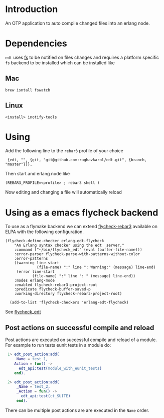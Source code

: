 # Introduction

An OTP application to auto compile changed files into an erlang node.

# Dependencies

`edt` uses [fs](https://github.com/synrc/fs) to be notified on files
changes and requires a platform specific `fs` backend to be installed
which can be installed like

## Mac

```
brew isntall fswatch
```

## Linux
```
<install> inotify-tools

```

# Using

Add the following line to the `rebar3` profile of your choice

```
 {edt, "", {git, "git@github.com:raghavkarol/edt.git", {branch, "master"}}},
```

Then start and erlang node like

```
(REBAR3_PROFILE=<profile> ; rebar3 shell )
```

Now editing and changing a file will automatically reload

# Using as a emacs flycheck backend

To use as a flymake backend we can extend
[flycheck-rebar3](https://github.com/joedevivo/flycheck-rebar3)
available on ELPA with the following configuration.

```elisp
(flycheck-define-checker erlang-edt-flycheck
    "An Erlang syntax checker using the edt  server."
    :command ("~/bin/flycheck_edt" (eval (buffer-file-name)))
    :error-parser flycheck-parse-with-patterns-without-color
    :error-patterns
    ((warning line-start
              (file-name) ":" line ": Warning:" (message) line-end)
     (error line-start
            (file-name) ":" line ": " (message) line-end))
    :modes erlang-mode
    :enabled flycheck-rebar3-project-root
    :predicate flycheck-buffer-saved-p
    :working-directory flycheck-rebar3-project-root)

  (add-to-list 'flycheck-checkers 'erlang-edt-flycheck)

```

See [flycheck_edt](examples/flycheck_edt)

## Post actions on successful compile and reload

Post actions are executed on successful compile and reload of a
module. For example to run tests eunit tests in a module do:

```erlang
 1> edt_post_action:add(
    _Name = test_1, _
    Action = fun() ->
      edt_api:test(module_with_eunit_tests)
    end).

 2> edt_post_action:add(
     _Name = test_2,
     _Action = fun() ->
       edt_api:test(ct_SUITE)
     end).
```

There can be multiple post actions are are executed in the `Name` order.
